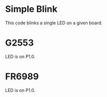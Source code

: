 # Simple Blink
This code blinks a single LED on a given board.

# G2553
LED is on P1.0.

# FR6989
LED is on P1.0.

